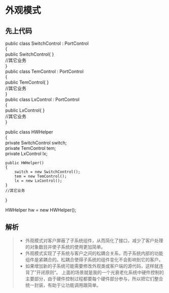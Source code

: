 # 外观模式 

## 先上代码 
public class SwitchControl : PortControl  
{  
    public SwitchControl{ }  
//其它业务  
}  
public class TemControl : PortControl  
{  
    public TemControl{ }  
	//其它业务  
}  
public class LxControl : PortControl  
{  
    public LxControl{ }  
	//其它业务  
}  

public class HWHelper  
{  
	private SwitchControl switch;  
	private TemControl tem;  
	private LxControl lx;  
	
	public HWHelper()  
	{  
		switch = new SwitchControl();  
		tem = new TemControl();  
		lx = new LxControl();  
	}  
	//其它业务  
}  

HWHelper hw = new HWHelper();  

## 解析
> * 外观模式对客户屏蔽了子系统组件，从而简化了接口，减少了客户处理的对象数目并使子系统的使用更加简单。
> * 外观模式实现了子系统与客户之间的松耦合关系，而子系统内部的功能组件是紧耦合的。松耦合使得子系统的组件变化不会影响到它的客户。
> * 如果增加新的子系统可能需要修改外观类或客户端的源代码，这样就违背了”开闭原则“。
上面的场景就是我的一个光衰老化系统中硬件控制的主要部分，由于硬件控制过程都要每个硬件部分参与，所以把它们整合统一封装，有助于让功能调用跟简单。  
